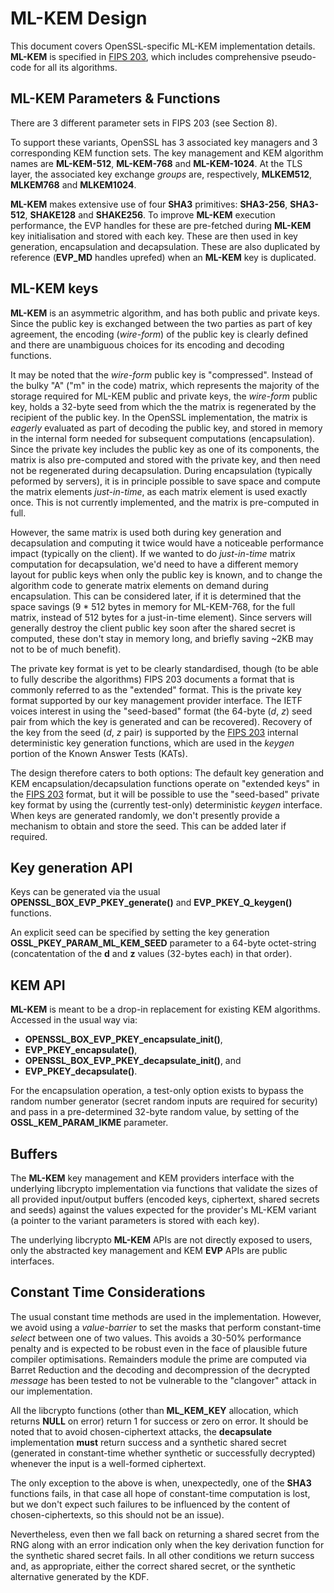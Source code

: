 ML-KEM Design
=============

This document covers OpenSSL-specific ML-KEM implementation details.
**ML-KEM** is specified in [FIPS 203], which includes comprehensive pseudo-code
for all its algorithms.

ML-KEM Parameters & Functions
-----------------------------

There are 3 different parameter sets in FIPS 203 (see Section 8).

To support these variants, OpenSSL has 3 associated key managers and 3
corresponding KEM function sets.
The key management and KEM algorithm names are **ML-KEM-512**, **ML-KEM-768**
and **ML-KEM-1024**.
At the TLS layer, the associated key exchange *groups* are, respectively,
**MLKEM512**, **MLKEM768** and **MLKEM1024**.

**ML-KEM** makes extensive use of four **SHA3** primitives: **SHA3-256**,
**SHA3-512**, **SHAKE128** and **SHAKE256**.
To improve **ML-KEM** execution performance, the EVP handles for these are
pre-fetched during **ML-KEM** key initialisation and stored with each key.
These are then used in key generation, encapsulation and decapsulation.
These are also duplicated by reference (**EVP_MD** handles uprefed) when an
**ML-KEM** key is duplicated.

ML-KEM keys
-----------

**ML-KEM** is an asymmetric algorithm, and has both public and private keys.
Since the public key is exchanged between the two parties as part of key
agreement, the encoding (*wire-form*) of the public key is clearly defined and
there are unambiguous choices for its encoding and decoding functions.

It may be noted that the *wire-form* public key is "compressed".
Instead of the bulky "A" ("m" in the code) matrix, which represents the majority
of the storage required for ML-KEM public and private keys, the *wire-form* public
key, holds a 32-byte seed from which the the matrix is regenerated by the recipient
of the public key.
In the OpenSSL implementation, the matrix is *eagerly* evaluated as part of
decoding the public key, and stored in memory in the internal form needed for
subsequent computations (encapsulation).
Since the private key includes the public key as one of its components, the matrix
is also pre-computed and stored with the private key, and then need not be
regenerated during decapsulation.
During encapsulation (typically peformed by servers), it is in principle
possible to save space and compute the matrix elements *just-in-time*, as each
matrix element is used exactly once.
This is not currently implemented, and the matrix is pre-computed in full.

However, the same matrix is used both during key generation and decapsulation
and computing it twice would have a noticeable performance impact (typically on
the client).
If we wanted to do *just-in-time* matrix computation for decapsulation, we'd
need to have a different memory layout for public keys when only the public key
is known, and to change the algorithm code to generate matrix elements on
demand during encapsulation.
This can be considered later, if it is determined that the space savings (9 *
512 bytes in memory for ML-KEM-768, for the full matrix, instead of 512 bytes
for a just-in-time element).
Since servers will generally destroy the client public key soon after the
shared secret is computed, these don't stay in memory long, and briefly saving
~2KB may not to be of much benefit).

The private key format is yet to be clearly standardised, though (to be able to
fully describe the algorithms) FIPS 203 documents a format that is commonly
referred to as the "extended" format.
This is the private key format supported by our key management provider
interface.
The IETF voices interest in using the "seed-based" format (the 64-byte (*d*,
*z*) seed pair from which the key is generated and can be recovered).
Recovery of the key from the seed (*d*, *z* pair) is supported by the [FIPS
203] internal deterministic key generation functions, which are used in the
*keygen* portion of the Known Answer Tests (KATs).

The design therefore caters to both options: The default key generation and KEM
encapsulation/decapsulation functions operate on "extended keys" in the
[FIPS 203] format, but it will be possible to use the "seed-based" private key
format by using the (currently test-only) deterministic *keygen* interface.
When keys are generated randomly, we don't presently provide a mechanism
to obtain and store the seed.
This can be added later if required.

Key generation API
------------------

Keys can be generated via the usual **OPENSSL_BOX_EVP_PKEY_generate()** and
**EVP_PKEY_Q_keygen()** functions.

An explicit seed can be specified by setting the key generation
**OSSL_PKEY_PARAM_ML_KEM_SEED** parameter to a 64-byte octet-string
(concatentation of the **d** and **z** values (32-bytes each) in that order).

KEM API
-------

**ML-KEM** is meant to be a drop-in replacement for existing KEM algorithms.
Accessed in the usual way via:

- **OPENSSL_BOX_EVP_PKEY_encapsulate_init()**,
- **EVP_PKEY_encapsulate()**,
- **OPENSSL_BOX_EVP_PKEY_decapsulate_init()**, and
- **EVP_PKEY_decapsulate()**.

For the encapsulation operation, a test-only option exists to bypass the random
number generator (secret random inputs are required for security) and pass in
a pre-determined 32-byte random value, by setting of the
**OSSL_KEM_PARAM_IKME** parameter.

Buffers
-------

The **ML-KEM** key management and KEM providers interface with the underlying
libcrypto implementation via functions that validate the sizes of all provided
input/output buffers (encoded keys, ciphertext, shared secrets and seeds) against
the values expected for the provider's ML-KEM variant (a pointer to the variant
parameters is stored with each key).

The underlying libcrypto **ML-KEM** APIs are not directly exposed to users,
only the abstracted key management and KEM **EVP** APIs are public interfaces.

Constant Time Considerations
----------------------------

The usual constant time methods are used in the implementation.
However, we avoid using a *value-barrier* to set the masks that perform
constant-time *select* between one of two values.
This avoids a 30-50% performance penalty and is expected to be robust even in
the face of plausible future compiler optimisations.
Remainders module the prime are computed via Barret Reduction and the decoding
and decompression of the decrypted *message* has been tested to not be
vulnerable to the "clangover" attack in our implementation.

All the libcrypto functions (other than **ML_KEM_KEY** allocation, which
returns **NULL** on error) return 1 for success or zero on error.
It should be noted that to avoid chosen-ciphertext attacks, the
**decapsulate** implementation **must** return success and a synthetic
shared secret (generated in constant-time whether synthetic or successfully
decrypted) whenever the input is a well-formed ciphertext.

The only exception to the above is when, unexpectedly, one of the **SHA3**
functions fails, in that case all hope of constant-time computation is
lost, but we don't expect such failures to be influenced by the content
of chosen-ciphertexts, so this should not be an issue).

Nevertheless, even then we fall back on returning a shared secret from the RNG
along with an error indication only when the key derivation function
for the synthetic shared secret fails.
In all other conditions we return success and, as appropriate, either
the correct shared secret, or the synthetic alternative generated by the KDF.

<!-- Links  -->

[FIPS 203]:
    <https://nvlpubs.nist.gov/nistpubs/FIPS/NIST.FIPS.203.pdf>
